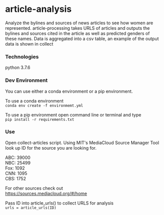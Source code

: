 # article-analysis
Analyze the bylines and sources of news articles to see how women are represented. article-processing takes URLS of articles and outputs the bylines and sources cited in the article as well as predicted genders of these names. Data is aggregated into a csv table, an example of the output data is shown in collect

### Technologies
python 3.7.6

### Dev Environment 
You can use either a conda environment or a pip environment. 

To use a conda environment    
`conda env create -f environmemt.yml`

To use a pip environment open command line or terminal and type   
`pip install -r requirements.txt`

### Use
Open collect-articles script. Using MIT's MediaCloud Source Manager Tool look up ID for the source you are looking for. 

ABC: 39000  
NBC: 25499  
Fox: 1092  
CNN: 1095  
CBS: 1752  

For other sources check out  
https://sources.mediacloud.org/#/home 

Pass ID into article_urls() to collect URLS for analysis  
`urls = article_urls(ID)`
